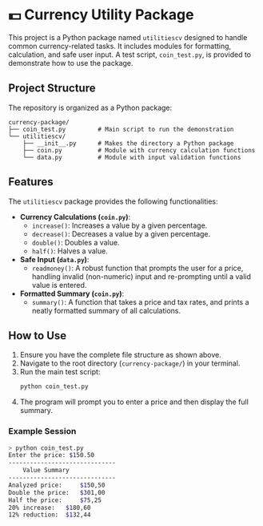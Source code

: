 # 💵 Currency Utility Package

This project is a Python package named `utilitiescv` designed to handle common currency-related tasks. It includes modules for formatting, calculation, and safe user input. A test script, `coin_test.py`, is provided to demonstrate how to use the package.

## Project Structure

The repository is organized as a Python package:

```
currency-package/
├── coin_test.py         # Main script to run the demonstration
└── utilitiescv/
    ├── __init__.py      # Makes the directory a Python package
    ├── coin.py          # Module with currency calculation functions
    └── data.py          # Module with input validation functions
```

## Features

The `utilitiescv` package provides the following functionalities:

* **Currency Calculations (`coin.py`)**:
    - `increase()`: Increases a value by a given percentage.
    - `decrease()`: Decreases a value by a given percentage.
    - `double()`: Doubles a value.
    - `half()`: Halves a value.
* **Safe Input (`data.py`)**:
    - `readmoney()`: A robust function that prompts the user for a price, handling invalid (non-numeric) input and re-prompting until a valid value is entered.
* **Formatted Summary (`coin.py`)**:
    - `summary()`: A function that takes a price and tax rates, and prints a neatly formatted summary of all calculations.

## How to Use

1.  Ensure you have the complete file structure as shown above.
2.  Navigate to the root directory (`currency-package/`) in your terminal.
3.  Run the main test script:
    ```sh
    python coin_test.py
    ```
4.  The program will prompt you to enter a price and then display the full summary.

### Example Session

```sh
> python coin_test.py
Enter the price: $150.50
------------------------------
    Value Summary         
------------------------------
Analyzed price: 	$150,50
Double the price: 	$301,00
Half the price: 	$75,25
20% increase: 	$180,60
12% reduction: 	$132,44
```
